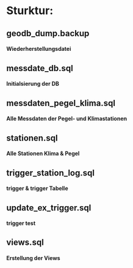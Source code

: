 # Sturktur:


## geodb_dump.backup
#### Wiederherstellungsdatei

## messdate_db.sql 
#### Initialsierung der DB 

## messdaten_pegel_klima.sql
#### Alle Messdaten der Pegel- und Klimastationen

## stationen.sql
#### Alle Stationen Klima & Pegel

## trigger_station_log.sql
#### trigger & trigger Tabelle

## update_ex_trigger.sql 
#### trigger test

## views.sql
#### Erstellung der Views

